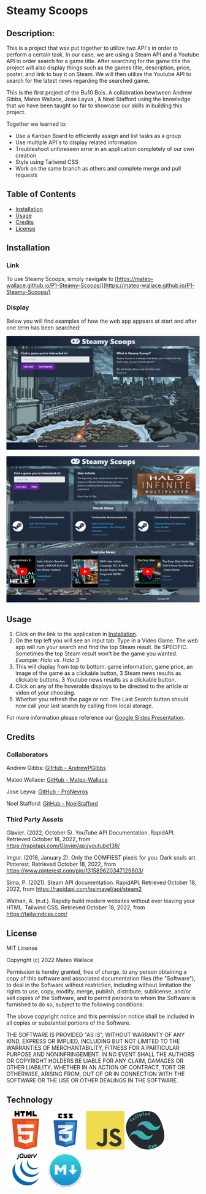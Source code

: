 # Steamy Scoops

## Description:
This is a project that was put together to utilize two API's in order to perform a certain task. In our case, we are using a Steam API and a Youtube API in order search for a game title. After searching for the game title the project will also display things such as the games title, description, price, poster, and link to buy it on Steam. We will then utilize the Youtube API to search for the latest news regarding the searched game.

This is the first project of the Bu10 Bois. A collabration bewtween Andrew Gibbs, Mateo Wallace, Jose Leyva , & Noel Stafford using the knowledge that we have been taught so far to showcase our skills in building this project.

Together we learned to:

- Use a Kanban Board to efficiently assign and list tasks as a group
- Use multiple API's to display related information
- Troubleshoot unforeseen error in an application completely of our own creation
- Style using Tailwind CSS
- Work on the same branch as others and complete merge and pull requests

## Table of Contents

- [Installation](#installation)
- [Usage](#usage)
- [Credits](#credits)
- [License](#license)

## Installation

### Link

To use Steamy Scoops, simply navigate to [https://mateo-wallace.github.io/P1-Steamy-Scoops/](https://mateo-wallace.github.io/P1-Steamy-Scoops/)

### Display

Below you will find examples of how the web app appears at start and after one term has been searched:

![image of deployed site displaying without any games searched](./assets/images/deployedHome.png)

![image of deployed site displaying with a game searched](./assets/images/deployedSearch.png)

## Usage

1. Click on the link to the application in [Installation](#installation).
2. On the top left you will see an input tab. Type in a Video Game. The web app will run your search and find the top Steam result. Be SPECIFIC. Sometimes the top Steam result won't be the game you wanted. *Example: Halo vs. Halo 3*
3. This will display from top to bottom: game information, game price, an image of the game as a clickable button, 3 Steam news results as clickable buttons, 3 Youtube news results as a clickable button.
4. Click on any of the hoverable displays to be directed to the article or video of your choosing.
5. Whether you refresh the page or not. The Last Search button should now call your last search by calling from local storage.

For more information please reference our [Google Slides Presentation](https://docs.google.com/presentation/d/1iWw3ddFPG-bwmLspDSL5NkOq9GdobFoOh4RRxNbCWVE/edit#slide=id.g16c67861f1b_0_25).

## Credits

### Collaborators

Andrew Gibbs: [GitHub - AndrewPGibbs](https://github.com/AndrewPGibbs)

Mateo Wallace: [GitHub - Mateo-Wallace](https://github.com/Mateo-Wallace)

Jose Leyva: [GitHub - ProNevros](https://github.com/ProNevros)

Noel Stafford: [GitHub - NoelStafford](https://github.com/NoelStafford)

### Third Party Assets

Glavier. (2022, October 5). YouTube API Documentation. RapidAPI. Retrieved October 18, 2022, from https://rapidapi.com/Glavier/api/youtube138/ 

Imgur. (2018, January 2). Only the COMFIEST pixels for you: Dark souls art. Pinterest. Retrieved October 18, 2022, from https://www.pinterest.com/pin/131589620347129803/ 

Sima, P. (2021). Steam API documentation. RapidAPI. Retrieved October 18, 2022, from https://rapidapi.com/psimavel/api/steam2 

Wathan, A. (n.d.). Rapidly build modern websites without ever leaving your HTML. Tailwind CSS. Retrieved October 18, 2022, from https://tailwindcss.com/ 

## License

MIT License

Copyright (c) 2022 Mateo Wallace

Permission is hereby granted, free of charge, to any person obtaining a copy
of this software and associated documentation files (the "Software"), to deal
in the Software without restriction, including without limitation the rights
to use, copy, modify, merge, publish, distribute, sublicense, and/or sell
copies of the Software, and to permit persons to whom the Software is
furnished to do so, subject to the following conditions:

The above copyright notice and this permission notice shall be included in all
copies or substantial portions of the Software.

THE SOFTWARE IS PROVIDED "AS IS", WITHOUT WARRANTY OF ANY KIND, EXPRESS OR
IMPLIED, INCLUDING BUT NOT LIMITED TO THE WARRANTIES OF MERCHANTABILITY,
FITNESS FOR A PARTICULAR PURPOSE AND NONINFRINGEMENT. IN NO EVENT SHALL THE
AUTHORS OR COPYRIGHT HOLDERS BE LIABLE FOR ANY CLAIM, DAMAGES OR OTHER
LIABILITY, WHETHER IN AN ACTION OF CONTRACT, TORT OR OTHERWISE, ARISING FROM,
OUT OF OR IN CONNECTION WITH THE SOFTWARE OR THE USE OR OTHER DEALINGS IN THE
SOFTWARE.

## Technology

<p float="left">
  <img src="./assets/images/html.png" width="100" />
  <img src="./assets/images/css3.png" width="100" />
  <img src="./assets/images/JavaScript-logo.png" width="100" />
  <img src="./assets/images/tailwindcsslogo-label.png" width="100" />
  <img src="./assets/images/jquery.png" width="100" />
  <img src="./assets/images/markdown-logo.png" width="100" />
</p>